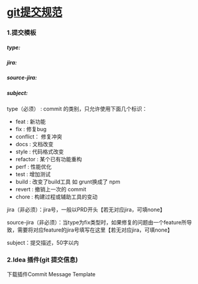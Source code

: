 # [git提交规范](http://wiki.ysten.com:8080/pages/viewpage.action?pageId=52927571)





### 1.提交模板

##### type: 

##### jira:

##### source-jira: 

##### subject:



type（必须） : commit 的类别，只允许使用下面几个标识：

- feat : 新功能
- fix : 修复bug
- conflict： 修复冲突
- docs : 文档改变
- style : 代码格式改变
- refactor : 某个已有功能重构
- perf : 性能优化
- test : 增加测试
- build : 改变了build工具 如 grunt换成了 npm
- revert : 撤销上一次的 commit
- chore : 构建过程或辅助工具的变动

jira（非必须）：jira号，一般以PRD开头【若无对应jira，可填none】

source-jira（非必须）：当type为fix类型时，如果修复的问题由一个feature所导致，需要将对应feature的jira号填写在这里【若无对应jira，可填none】

subject：提交描述，50字以内





### 2.Idea 插件(git 提交信息)

下载插件Commit Message Template

